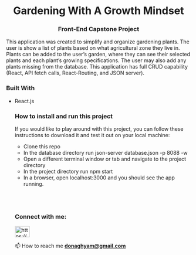 <h1 align="center">Gardening With A Growth Mindset</h1>
<h3 align="center">Front-End Capstone Project</h3>

<p align="left">
This application was created to simplify and organize gardening plants. The user is show a list of plants based on what agricultural zone they live in. Plants can be added to the user’s garden, where they can see their selected plants and each plant’s growing specifications. The user may also add any plants missing from the database. This application has full CRUD capability (React, API fetch calls, React-Routing, and JSON server).
</p>

<h3 align="left">Built With</h3>
<ul align="left">
  <li>React.js</li>
</li>

<h3 align="left">How to install and run this project</h3>
<p align="left">If you would like to play around with this project, you can follow these instructions to download it and test it out on your local machine:</p>

<ul align="left">
  <li>Clone this repo</li>
  <li>In the database directory run json-server database.json -p 8088 -w</li>
  <li>Open a different terminal window or tab and navigate to the project directory</li>
  <li>In the project directory run npm start</li>
  <li>In a browser, open localhost:3000 and you should see the app running.</li>
</ul>

<br></br>
<h3 align="left">Connect with me:</h3>
<p align="left">
<a href="https://linkedin.com/in/adam-donaghy/" target="blank"><img align="center" src="https://raw.githubusercontent.com/rahuldkjain/github-profile-readme-generator/master/src/images/icons/Social/linked-in-alt.svg" alt="https://www.linkedin.com/in/adam-donaghy/" height="30" width="40" /></a>
</p>

📫 How to reach me **donaghyam@gmail.com**
